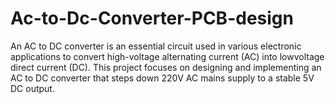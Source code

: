 # Ac-to-Dc-Converter-PCB-design
An AC to DC converter is an essential circuit used in various electronic
applications to convert high-voltage alternating current (AC) into lowvoltage
direct current (DC). This project focuses on designing and implementing
an AC to DC converter that steps down 220V AC mains supply to
a stable 5V DC output.
